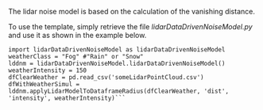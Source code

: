 The lidar noise model is based on the calculation of the vanishing distance.  


To use the template, simply retrieve the file *lidarDataDrivenNoiseModel.py*  and use it as shown in the example below. 

```import pandas as pd
import lidarDataDrivenNoiseModel as lidarDataDrivenNoiseModel
weatherClass = "Fog" #"Rain" or "Snow"
lddnm = lidarDataDrivenNoiseModel.lidarDataDrivenNoiseModel()
weatherIntensity = 150
dfClearWeather = pd.read_csv('someLidarPointCloud.csv')
dfWithWeatherSimul = lddnm.applyLidarModelToDataframeRadius(dfClearWeather, 'dist', 'intensity', weatherIntensity)```

